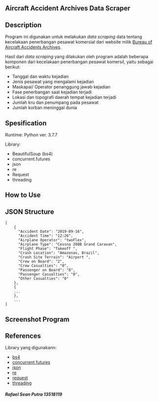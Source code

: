 <h2>
  <br>
  Aircraft Accident Archives Data Scraper
  <br>
</h2>

## Description

Program ini digunakan untuk melakukan <i> data scraping </i> data tentang kecelakaan penerbangan pesawat komersial dari website milik [Bureau of Aircraft Accidents Archives](https://baaa-acro.com).

Hasil dari <i>data scraping</i> yang dilakukan oleh program adalah beberapa komponen dari kecelakaan penerbangan pesawat komersil, yaitu sebagai berikut:
- Tanggal dan waktu kejadian
- Jenis pesawat yang mengalami kejadian
- Maskapai/ Operator penanggung jawab kejadian
- Fase penerbangan saat kejadian terjadi
- Lokasi dan topografi daerah tempat kejadian terjadi
- Jumlah kru dan penumpang pada pesawat
- Jumlah korban meninggal dunia


## Spesification

Runtime: Python ver. 3.7.7

Library:
- BeautifulSoup (bs4)
- concurrent.futures
- json
- re
- Request
- threading

## How to Use

## JSON Structure

```
[
    {
      "Accident Date": "2019-09-16",
      "Accident Time": "12:26",
      "Airplane Operator": "twoFlex",
      "Airplane Type": "Cessna 208B Grand Caravan",
      "Flight Phase": "Takeoff ",
      "Crash Location": "Amazonas, Brazil",
      "Crash Site Terrain": "Airport ",
      "Crew on Board": "2",
      "Crew Casualties": "0",
      "Passenger on Board": "8",
      "Passenger Casualties": "0",
      "Other Casualties": "0"
    },
    {
    ...
    },
    ...
]
```
## Screenshot Program

## References

Library yang digunakann:
- [bs4](https://www.crummy.com/software/BeautifulSoup/)
- [concurrent futures](https://docs.python.org/3/library/concurrent.futures.html)
- [json](https://docs.python.org/3/library/json.html)
- [re](https://docs.python.org/3/library/re.html)
- [request](https://docs.python.org/3/library/urllib.request.html)
- [threading](https://docs.python.org/3/library/threading.html)

<h5>Rafael Sean Putra 13518119</h5>
